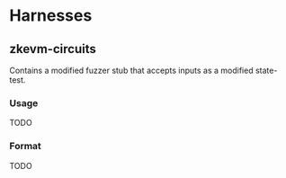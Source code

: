 # Harnesses

## zkevm-circuits
Contains a modified fuzzer stub that accepts inputs as a modified state-test.

### Usage
TODO

### Format
TODO